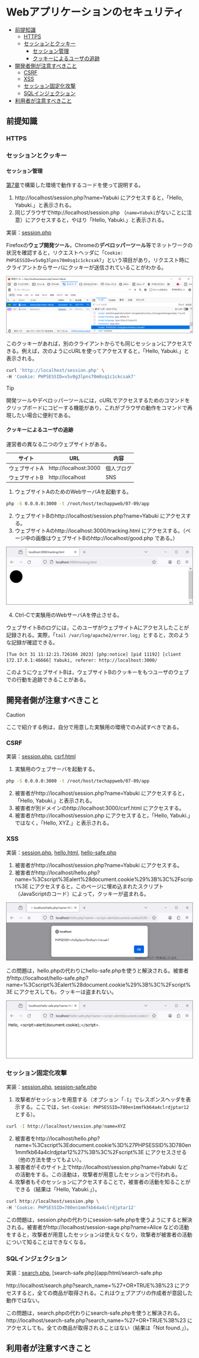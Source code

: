 # Webアプリケーションのセキュリティ

<!-- vscode-markdown-toc -->
* [前提知識](#)
	* [HTTPS](#HTTPS)
	* [セッションとクッキー](#-1)
		* [セッション管理](#-1)
		* [クッキーによるユーザの追跡](#-1)
* [開発者側が注意すべきこと](#-1)
	* [CSRF](#CSRF)
	* [XSS](#XSS)
	* [セッション固定化攻撃](#-1)
	* [SQLインジェクション](#SQL)
* [利用者が注意すべきこと](#-1)

<!-- vscode-markdown-toc-config
	numbering=false
	autoSave=true
	/vscode-markdown-toc-config -->
<!-- /vscode-markdown-toc -->

## <a name=''></a>前提知識

### <a name='HTTPS'></a>HTTPS

### <a name='-1'></a>セッションとクッキー

#### <a name='-1'></a>セッション管理

[第7章](07.md)で構築した環境で動作するコードを使って説明する。

1. http://localhost/session.php?name=Yabuki にアクセスすると，「Hello, Yabuki.」と表示される。
1. 同じブラウザでhttp://localhost/session.php （`name=Yabuki`がないことに注意）にアクセスすると，やはり「Hello, Yabuki.」と表示される。

実装：[session.php](app/html/session.php)

Firefoxの**ウェブ開発ツール**，Chromeの**デベロッパーツール**等でネットワークの状況を確認すると，リクエストヘッダに「`Cookie: PHPSESSID=v5v0g3lpns70m0sq1c1ckcsak7`」という項目があり，リクエスト時にクライアントからサーバにクッキーが送信されていることがわかる。

![](img/09-cookie-b.png)

このクッキーがあれば，別のクライアントからでも同じセッションにアクセスできる。例えば，次のようにcURLを使ってアクセスすると，「Hello, Yabuki.」と表示される。

```bash
curl 'http://localhost/session.php' \
-H 'Cookie: PHPSESSID=v5v0g3lpns70m0sq1c1ckcsak7'
```

> [!TIP]
> 開発ツールやデベロッパーツールには，cURLでアクセスするためのコマンドをクリップボードにコピーする機能があり，これがブラウザの動作をコマンドで再現したい場合に便利である。

#### <a name='-1'></a>クッキーによるユーザの追跡

運営者の異なる二つのウェブサイトがある。

サイト|URL|内容
--|--|--
ウェブサイトA|http://localhost:3000|個人ブログ
ウェブサイトB|http://localhost|SNS

1. ウェブサイトAのためのWebサーバAを起動する。

```bash
php -S 0.0.0.0:3000 -t /root/host/techappweb/07-09/app
```

2. ウェブサイトBのhttp://localhost/session.php?name=Yabuki にアクセスする。
3. ウェブサイトAのhttp://localhost:3000/tracking.html にアクセスする。（ページ中の画像はウェブサイトBのhttp://localhost/good.php である。）

![](img/09-tracking-b.png)

4. Ctrl-Cで実験用のWebサーバAを停止させる。

ウェブサイトBのログには，このユーザがウェブサイトAにアクセスしたことが記録される。実際，「`tail /var/log/apache2/error.log`」とすると，次のような記録が確認できる。

```
[Tue Oct 31 11:12:21.726166 2023] [php:notice] [pid 11192] [client 172.17.0.1:46666] Yabuki, referer: http://localhost:3000/
```

このようにウェブサイトBは，ウェブサイトBのクッキーをもつユーザのウェブでの行動を追跡できることがある。

## <a name='-1'></a>開発者側が注意すべきこと

> [!CAUTION]
> ここで紹介する例は，自分で用意した実験用の環境でのみ試すべきである。

### <a name='CSRF'></a>CSRF

実装：[session.php](app/html/session.php), [csrf.html](app/csrf.html)

1. 実験用のウェブサーバを起動する。

```bash
php -S 0.0.0.0:3000 -t /root/host/techappweb/07-09/app
```

2. 被害者がhttp://localhost/session.php?name=Yabuki にアクセスすると，「Hello, Yabuki.」と表示される。
3. 被害者が別ドメインのhttp://localhost:3000/csrf.html にアクセスする。
4. 被害者がhttp://localhost/session.php にアクセスすると，「Hello, Yabuki.」ではなく，「Hello, XYZ.」と表示される。

### <a name='XSS'></a>XSS

実装：[session.php](app/html/session.php), [hello.html](app/html/hello.php), [hello-safe.php](app/html/hello-safe.php)

1. 被害者がhttp://localhost/session.php?name=Yabuki にアクセスする。
1. 被害者がhttp://localhost/hello.php?name=%3Cscript%3Ealert%28document.cookie%29%3B%3C%2Fscript%3E にアクセスすると，このページに埋め込まれたスクリプト（JavaScriptのコード）によって，クッキーが盗まれる。

![](img/09-xss1-b.png)

この問題は，hello.phpの代わりにhello-safe.phpを使うと解決される。被害者がhttp://localhost/hello-safe.php?name=%3Cscript%3Ealert%28document.cookie%29%3B%3C%2Fscript%3E にアクセスしても，クッキーは盗まれない。

![](img/09-xss2-b.png)

### <a name='-1'></a>セッション固定化攻撃

実装：[session.php](app/html/session.php), [session-safe.php](app/html/session-safe.php)

1. 攻撃者がセッションを用意する（オプション「`-I`」でレスポンスヘッダを表示する。ここでは，`Set-Cookie: PHPSESSID=780en1mmfkb64a4clrdjptar12`とする）。

```bash
curl -I http://localhost/session.php?name=XYZ
```

2. 被害者をhttp://localhost/hello.php?name=%3Cscript%3Edocument.cookie%3D%27PHPSESSID%3D780en1mmfkb64a4clrdjptar12%27%3B%3C%2Fscript%3E にアクセスさせる（他の方法を使ってもよい）。
3. 被害者がそのサイト上でhttp://localhost/session.php?name=Yabuki などの活動をする。この活動は，攻撃者が用意したセッションで行われる。
4. 攻撃者もそのセッションにアクセスすることで，被害者の活動を知ることができる（結果は「Hello, Yabuki.」）。

```bash
curl http://localhost/session.php \
-H 'Cookie: PHPSESSID=780en1mmfkb64a4clrdjptar12'
```

この問題は，session.phpの代わりにsession-safe.phpを使うようにすると解決される。被害者がhttp://localhost/session-sage.php?name=Alice などの活動をすると，攻撃者が用意したセッションは使えなくなり，攻撃者が被害者の活動について知ることはできなくなる。

### <a name='SQL'></a>SQLインジェクション

実装：[search.php](app/html/search.php), [search-safe.php](app/html/search-safe.php

http://localhost/search.php?search_name=%27+OR+TRUE%3B%23 にアクセスすると，全ての商品が取得される。これはウェブアプリの作成者が意図した動作ではない。

この問題は，search.phpの代わりにsearch-safe.phpを使うと解決される。http://localhost/search-safe.php?search_name=%27+OR+TRUE%3B%23 にアクセスしても，全ての商品が取得されることはない（結果は「Not found.」）。

## <a name='-1'></a>利用者が注意すべきこと

